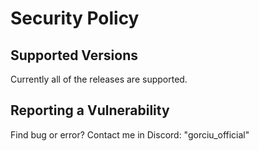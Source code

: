 # Security Policy

## Supported Versions

Currently all of the releases are supported.

## Reporting a Vulnerability

Find bug or error? Contact me in Discord: "gorciu_official"
